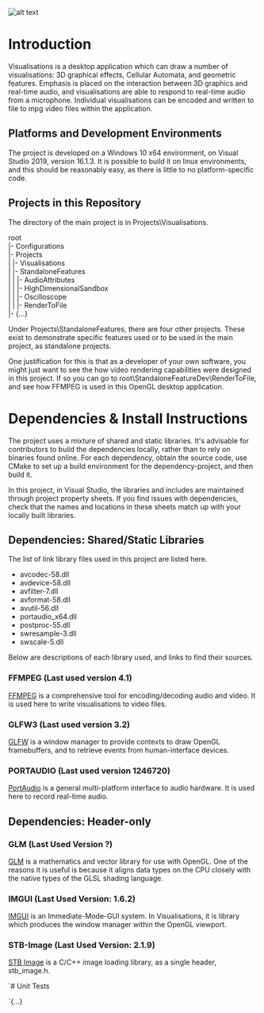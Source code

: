 ![alt text][Screen1]

# Introduction

Visualisations is a desktop application which can draw a number of visualisations: 3D graphical effects, Cellular Automata, and geometric features.
Emphasis is placed on the interaction between 3D graphics and real-time audio, and visualisations are able to respond to real-time audio
from a microphone. Individual visualisations can be encoded and written to file to mpg video files within the application.

## Platforms and Development Environments

The project is developed on a Windows 10 x64 environment, on Visual Studio 2019, version 16.1.3.
It is possible to build it on linux environments, and this should be reasonably easy,
as there is little to no platform-specific code.

## Projects in this Repository

The directory of the main project is in Projects\Visualisations.

root<br/>
  |- Configurations<br/>
  |- Projects<br/>
  | |- Visualisations<br/>
  | |- StandaloneFeatures<br/>
  | | |- AudioAttributes<br/>
  | | |- HighDimensionalSandbox<br/>
  | | |- Oscilloscope<br/>
  | | |- RenderToFile<br/>
  |- {...}<br/>
  

Under Projects\StandaloneFeatures\, there are four other projects.
These exist to demonstrate specific features used or to be used in the main project, as standalone projects.

One justification for this is that as a developer of your own software, you might just want to see the how video rendering
capabilities were designed in this project. If so you can go to root\StandaloneFeatureDev\RenderToFile, 
and see how FFMPEG is used in this OpenGL desktop application.


# Dependencies & Install Instructions

The project uses a mixture of shared and static libraries. It's advisable for contributors to build the dependencies locally,
rather than to rely on binaries found online.
For each dependency, obtain the source code, use CMake to set up a build environment for the dependency-project, and then build it.

In this project, in Visual Studio, the libraries and includes are maintained through project property sheets.
If you find issues with dependencies, check that the names and locations in these sheets match up with your
locally built libraries.

## Dependencies: Shared/Static Libraries

The list of link library files used in this project are listed here.

- avcodec-58.dll
- avdevice-58.dll
- avfilter-7.dll
- avformat-58.dll
- avutil-56.dll
- portaudio_x64.dll
- postproc-55.dll
- swresample-3.dll
- swscale-5.dll

Below are descriptions of each library used, and links to find their sources.

### FFMPEG (Last used version 4.1)

[FFMPEG](https://www.ffmpeg.org/) is a comprehensive tool for encoding/decoding audio and video. It is used here to write visualisations to video files.

### GLFW3 (Last used version 3.2)

[GLFW](https://www.glfw.org/) is a window manager to provide contexts to draw OpenGL framebuffers, and to retrieve events from human-interface devices.

### PORTAUDIO (Last used version 1246720)

[PortAudio](http://www.portaudio.com/) is a general multi-platform interface to audio hardware. It is used here to record real-time audio.

## Dependencies: Header-only

### GLM (Last Used Version ?)

[GLM](https://glm.g-truc.net/0.9.9/index.html) is a mathematics and vector library for use with OpenGL.
One of the reasons it is useful is because it aligns data types on the CPU closely with the native types of the GLSL shading language.

### IMGUI (Last Used Version: 1.6.2)

[IMGUI](https://github.com/ocornut/imgui) is an Immediate-Mode-GUI system. In Visualisations, it is library which produces the window manager within the OpenGL viewport.

### STB-Image (Last Used Version: 2.1.9)

[STB Image](https://github.com/nothings/stb) is a C/C++ image loading library, as a single header, stb_image.h.


`# Unit Tests

`{...}

[Screen1]: https://billguastalla.com/visualisations/screens/Screen1.png "Visualisations"